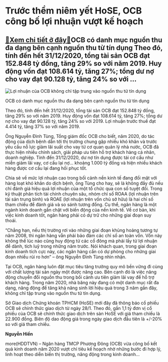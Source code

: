Trước thềm niêm yết HoSE, OCB công bố lợi nhuận vượt kế hoạch
=============================================================

[:gift:Xem chi tiết ở đây:gift:](https://hddtvn.com/truoc-them-niem-yet-hose-ocb-cong-bo-loi-nhuan-vuot-ke-hoach/)OCB có danh mục nguồn thu đa dạng bên cạnh nguồn thu từ tín dụng Theo đó, tính đến hết 31/12/2020, tổng tài sản OCB đạt 152.848 tỷ đồng, tăng 29% so với năm 2019. Huy động vốn đạt 108.614 tỷ, tăng 27%; tổng dư nợ cho vay đạt 90.128 tỷ, tăng 24% so với …
-------------------------------------------------------------------------------------------------------------------------------------------------------------------------------------------------------------------------------------------------------------





![Lợi nhuận của OCB không chỉ tập trung vào nguồn thu từ tín dụng](https://hddtvn.com/wp-content/uploads/2021/01/4849_ocb.jpg "Lợi nhuận của OCB không chỉ tập trung vào nguồn thu từ tín dụng")


OCB có danh mục nguồn thu đa dạng bên cạnh nguồn thu từ tín dụng



Theo đó, tính đến hết 31/12/2020, tổng tài sản OCB đạt 152.848 tỷ đồng, tăng 29% so với năm 2019. Huy động vốn đạt 108.614 tỷ, tăng 27%; tổng dư nợ cho vay đạt 90.128 tỷ, tăng 24% so với 2019. Lợi nhuận trước thuế đạt 4.414 tỷ, tăng 37% so với năm 2019.


Ông Nguyễn Đình Tùng, Tổng giám đốc OCB cho biết, năm 2020, do tác động của dịch bệnh dẫn tới thị trường chung gặp nhiều khó khăn và trước yêu cầu nỗ lực giảm lãi suất cho vay từ cơ quan quản lý nhà nước, OCB đã thực hiện nhiều chính sách, giải pháp ưu tiên hỗ trợ khách hàng cá nhân, doanh nghiệp. Tính đến 31/12/2020, dư nợ tín dụng được tái cơ cấu như miễn giảm lãi vay, cơ cấu lại nợ… khoảng 1.000 tỷ đồng và hiện nhiều khách hàng được cơ cấu lại đang hồi phục tốt.


Chia sẻ về mức lợi nhuận cao trong bối cảnh nền kinh tế đang đối mặt với hàng loạt khó khăn do dịch bệnh, ông Tùng cho hay, sẽ là không đầy đủ nếu chỉ đánh giá hiệu quả lợi nhuận của một tổ chức qua con số tuyệt đối. Trong kỹ thuật phân tích tài chính chuyên sâu, nhóm chỉ số ROAA (lợi nhuận trên tài sản trung bình) và ROAE (lợi nhuận trên vốn chủ sở hữu) là hai chỉ số tham chiếu để đánh giá và so sánh tương đồng. Cụ thể, ngân hàng là một ngành kinh doanh gắn chặt với biến động của nền kinh tế. Về cơ bản, khi việc kinh doanh tốt, ngân hàng phải có dự trữ cho những giai đoạn suy thoái.


“Chẳng hạn, nếu thị trường rơi vào những giai đoạn khủng hoảng tương tự năm 2008, thì ngân hàng vẫn phải bảo đảm các chỉ số an toàn vốn. Vốn này không thể lúc nào cũng huy động từ các cổ đông mà phải lấy từ lợi nhuận để dành, tích luỹ trong những năm trước. Nói khách quan, trong giai đoạn kinh doanh tích cực này, các ngân hàng cần có dự phòng cho những giai đoạn nhiều rủi ro hơn” – ông Nguyễn Đình Tùng nhìn nhận.


Tại OCB, ngân hàng luôn đặt mục tiêu tăng trưởng quy mô bền vững đi cùng với chất lượng tài sản ngày một được nâng cao. Bên cạnh đó là việc năng động chuyển đổi nguồn thu trong bối cảnh ưu tiên giảm lãi vay để hỗ trợ khách hàng. Trong năm 2020, nhà băng này đang có một danh mục rất đa dạng, năng động để tăng khả năng sinh lời hiệu quả trong 3 năm gần đây, không chỉ tập trung vào nguồn thu từ tín dụng.





Sở Giao dịch Chứng khoán TPHCM (HoSE) mới đây đã thông báo cổ phiếu OCB sẽ chính thức giao dịch từ ngày 28/1. Theo đó, gần 1,1 tỷ đơn vị cổ phiếu của OCB sẽ chính thức giao dịch trên sàn HoSE với giá tham chiếu là 22.900 đồng. Biên độ dao động giá trong ngày giao dịch đầu tiên là +/-20% so với giá tham chiếu.




**Nguyễn Hiền**



more(HDDTVN) – Ngân hàng TMCP Phương Đông (OCB) vừa công bố kết quả kinh doanh năm 2020 vượt chỉ tiêu kế hoạch nhờ những bước đi hợp lý, linh hoạt theo diễn biến thị trường, năng động trong kinh doanh…

